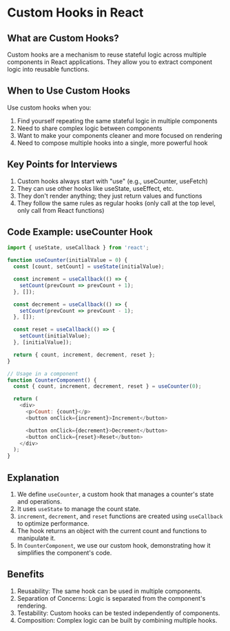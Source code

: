 # Custom Hooks in React

## What are Custom Hooks?

Custom hooks are a mechanism to reuse stateful logic across multiple components in React applications. They allow you to extract component logic into reusable functions.

## When to Use Custom Hooks

Use custom hooks when you:

1. Find yourself repeating the same stateful logic in multiple components
2. Need to share complex logic between components
3. Want to make your components cleaner and more focused on rendering
4. Need to compose multiple hooks into a single, more powerful hook

## Key Points for Interviews

1. Custom hooks always start with "use" (e.g., useCounter, useFetch)
2. They can use other hooks like useState, useEffect, etc.
3. They don't render anything; they just return values and functions
4. They follow the same rules as regular hooks (only call at the top level, only call from React functions)

## Code Example: useCounter Hook

```javascript
import { useState, useCallback } from 'react';

function useCounter(initialValue = 0) {
  const [count, setCount] = useState(initialValue);

  const increment = useCallback(() => {
    setCount(prevCount => prevCount + 1);
  }, []);

  const decrement = useCallback(() => {
    setCount(prevCount => prevCount - 1);
  }, []);

  const reset = useCallback(() => {
    setCount(initialValue);
  }, [initialValue]);

  return { count, increment, decrement, reset };
}

// Usage in a component
function CounterComponent() {
  const { count, increment, decrement, reset } = useCounter(0);

  return (
    <div>
      <p>Count: {count}</p>
      <button onClick={increment}>Increment</button>

      <button onClick={decrement}>Decrement</button>
      <button onClick={reset}>Reset</button>
    </div>
  );
}
```

## Explanation

1. We define `useCounter`, a custom hook that manages a counter's state and operations.
2. It uses `useState` to manage the count state.
3. `increment`, `decrement`, and `reset` functions are created using `useCallback` to optimize performance.
4. The hook returns an object with the current count and functions to manipulate it.
5. In `CounterComponent`, we use our custom hook, demonstrating how it simplifies the component's code.

## Benefits

1. Reusability: The same hook can be used in multiple components.
2. Separation of Concerns: Logic is separated from the component's rendering.
3. Testability: Custom hooks can be tested independently of components.
4. Composition: Complex logic can be built by combining multiple hooks.
